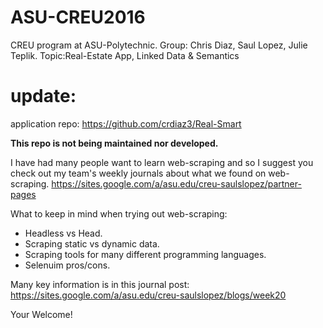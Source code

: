 # ASU-CREU2016
CREU program at ASU-Polytechnic. 
Group: Chris Diaz, Saul Lopez, Julie Teplik. 
Topic:Real-Estate App, Linked Data & Semantics

# update:

application repo: https://github.com/crdiaz3/Real-Smart

**This repo is not being maintained nor developed.**

I have had many people want to learn web-scraping and so I suggest you check out my team's weekly journals about what we found on web-scraping. https://sites.google.com/a/asu.edu/creu-saulslopez/partner-pages

What to keep in mind when trying out web-scraping:
* Headless vs Head. 
* Scraping static vs dynamic data. 
* Scraping tools for many different programming languages. 
* Selenuim pros/cons. 

Many key information is in this journal post: https://sites.google.com/a/asu.edu/creu-saulslopez/blogs/week20

Your Welcome!
